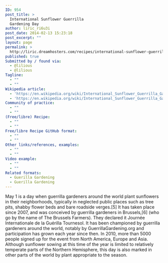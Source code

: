 ```yaml
---
ID: 954
post_title: >
  International Sunflower Guerrilla
  Gardening Day
author: liric_ri6u3i
post_date: 2014-02-13 15:23:18
post_excerpt: ""
layout: page
permalink: >
  http://liric.dreamhosters.com/recipes/international-sunflower-guerrilla-gardening-day/
published: true
Submitted by / found via:
  - @lilious
  - @lilious
Tagline:
  - ""
  - ""
Wikipedia article:
  - 'https://en.wikipedia.org/wiki/International_Sunflower_Guerrilla_Gardening_Day#International_Sunflower_Guerrilla_Gardening_Day_1_May'
  - 'https://en.wikipedia.org/wiki/International_Sunflower_Guerrilla_Gardening_Day#International_Sunflower_Guerrilla_Gardening_Day_1_May'
Community of practice:
  - ""
  - ""
(Free/libre) Recipe:
  - ""
  - ""
Free/libre Recipe GitHub format:
  - ""
  - ""
Other links/references, examples:
  - ""
  - ""
Video example:
  - ""
  - ""
Related formats:
  - Guerilla Gardening
  - Guerilla Gardening
---
```

May 1 is a day when guerrilla gardeners around the world plant sunflowers in their neighborhoods, typically in neglected public places such as tree pits, shabby flower beds and bare roadside verges.[5] It has taken place since 2007, and was conceived by guerrilla gardeners in Brussels,[6] (who go by the name of The Brussels Farmers). They declared it Journée Internationale de la Guérilla Tournesol. It has been championed by guerrilla gardeners around the world, notably by GuerrillaGardening.org  and participation has grown each year since then. In 2010, more than 5000 people signed up for the event from North America, Europe and Asia. Although sunflower sowing at this time of the year is limited to relatively temperate parts of the Northern Hemisphere, this day is also marked in other parts of the world by plant appropriate to the season.